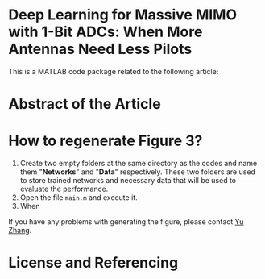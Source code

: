 # Deep Learning for Massive MIMO with 1-Bit ADCs: When More Antennas Need Less Pilots
This is a MATLAB code package related to the following article:
# Abstract of the Article

# How to regenerate Figure 3?
1. Create two empty folders at the same directory as the codes and name them "**Networks**" and "**Data**" respectively. These two folders are used to store trained networks and necessary data that will be used to evaluate the performance.
2. Open the file `main.m` and execute it.
3. When 

If you have any problems with generating the figure, please contact [Yu Zhang](https://sites.google.com/view/yuzhangmatrix).

# License and Referencing
